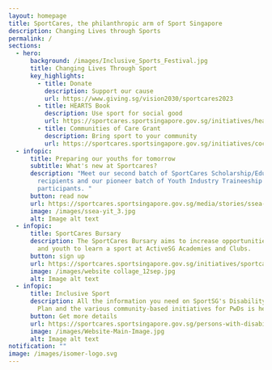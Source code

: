 ```yaml
---
layout: homepage
title: SportCares, the philanthropic arm of Sport Singapore
description: Changing Lives through Sports
permalink: /
sections:
  - hero:
      background: /images/Inclusive_Sports_Festival.jpg
      title: Changing Lives Through Sport
      key_highlights:
        - title: Donate
          description: Support our cause
          url: https://www.giving.sg/vision2030/sportcares2023
        - title: HEARTS Book
          description: Use sport for social good
          url: https://sportcares.sportsingapore.gov.sg/initiatives/heartsbook/
        - title: Communities of Care Grant
          description: Bring sport to your community
          url: https://sportcares.sportsingapore.gov.sg/initiatives/coc-grants/
  - infopic:
      title: Preparing our youths for tomorrow
      subtitle: What's new at Sportcares?
      description: "Meet our second batch of SportCares Scholarship/Education Award
        recipients and our pioneer batch of Youth Industry Traineeship
        participants. "
      button: read now
      url: https://sportcares.sportsingapore.gov.sg/media/stories/ssea-yit2023/
      image: /images/ssea-yit_3.jpg
      alt: Image alt text
  - infopic:
      title: SportCares Bursary
      description: The SportCares Bursary aims to increase opportunities for children
        and youth to learn a sport at ActiveSG Academies and Clubs.
      button: sign up
      url: https://sportcares.sportsingapore.gov.sg/initiatives/sportcaresbursary
      image: /images/website collage_12sep.jpg
      alt: Image alt text
  - infopic:
      title: Inclusive Sport
      description: All the information you need on SportSG's Disability Sports Master
        Plan and the various community-based initiatives for PwDs is here.
      button: Get more details
      url: https://sportcares.sportsingapore.gov.sg/persons-with-disabilities/disability-sports-master-plan/
      image: /images/Website-Main-Image.jpg
      alt: Image alt text
notification: ""
image: /images/isomer-logo.svg
---
```

